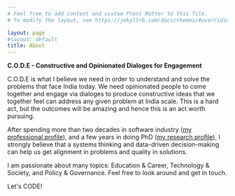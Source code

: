 ```yaml
---
# Feel free to add content and custom Front Matter to this file.
# To modify the layout, see https://jekyllrb.com/docs/themes/#overriding-theme-defaults

layout: page
#layout: default
title: About
---
```

**C.O.D.E - Constructive and Opinionated Dialoges for Engagement**

C.O.D.E is what I believe we need in order to understand and solve the problems that face India today. We need opinionated people to come together and engage via dialoges to produce constructive ideas that we together feel can address any given problem at India scale. This is a hard act, but the outcomes will be amazing and hence this is an act worth pursuing. 

After spending more than two decades in software industry ([my professional profile](https://www.linkedin.com/in/mrityunjaykumar/)), and a few years in doing PhD ([my research profile](https://algodynamics.systems/)), I strongly believe that a systems thinking and data-driven decision-making can help us get alignment in problems and quality in solutions.

I am passionate about many topics: Education & Career, Technology & Society, and Policy & Governance. Feel free to look around and get in touch. 



Let's CODE! 